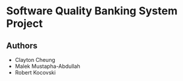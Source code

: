 # Software Quality Banking System Project

## Authors

- Clayton Cheung
- Malek Mustapha-Abdullah
- Robert Kocovski
